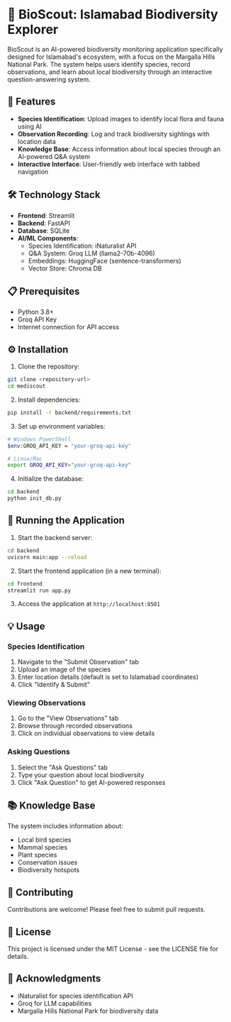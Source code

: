 # 🦋 BioScout: Islamabad Biodiversity Explorer

BioScout is an AI-powered biodiversity monitoring application specifically designed for Islamabad's ecosystem, with a focus on the Margalla Hills National Park. The system helps users identify species, record observations, and learn about local biodiversity through an interactive question-answering system.

## 🌟 Features

- **Species Identification**: Upload images to identify local flora and fauna using AI
- **Observation Recording**: Log and track biodiversity sightings with location data
- **Knowledge Base**: Access information about local species through an AI-powered Q&A system
- **Interactive Interface**: User-friendly web interface with tabbed navigation

## 🛠️ Technology Stack

- **Frontend**: Streamlit
- **Backend**: FastAPI
- **Database**: SQLite
- **AI/ML Components**:
  - Species Identification: iNaturalist API
  - Q&A System: Groq LLM (llama2-70b-4096)
  - Embeddings: HuggingFace (sentence-transformers)
  - Vector Store: Chroma DB

## 📋 Prerequisites

- Python 3.8+
- Groq API Key
- Internet connection for API access

## ⚙️ Installation

1. Clone the repository:
```bash
git clone <repository-url>
cd mediscout
```

2. Install dependencies:
```bash
pip install -r backend/requirements.txt
```

3. Set up environment variables:
```bash
# Windows PowerShell
$env:GROQ_API_KEY = "your-groq-api-key"

# Linux/Mac
export GROQ_API_KEY="your-groq-api-key"
```

4. Initialize the database:
```bash
cd backend
python init_db.py
```

## 🚀 Running the Application

1. Start the backend server:
```bash
cd backend
uvicorn main:app --reload
```

2. Start the frontend application (in a new terminal):
```bash
cd frontend
streamlit run app.py
```

3. Access the application at `http://localhost:8501`

## 💡 Usage

### Species Identification
1. Navigate to the "Submit Observation" tab
2. Upload an image of the species
3. Enter location details (default is set to Islamabad coordinates)
4. Click "Identify & Submit"

### Viewing Observations
1. Go to the "View Observations" tab
2. Browse through recorded observations
3. Click on individual observations to view details

### Asking Questions
1. Select the "Ask Questions" tab
2. Type your question about local biodiversity
3. Click "Ask Question" to get AI-powered responses

## 📚 Knowledge Base

The system includes information about:
- Local bird species
- Mammal species
- Plant species
- Conservation issues
- Biodiversity hotspots

## 🤝 Contributing

Contributions are welcome! Please feel free to submit pull requests.

## 📄 License

This project is licensed under the MIT License - see the LICENSE file for details.

## 🙏 Acknowledgments

- iNaturalist for species identification API
- Groq for LLM capabilities
- Margalla Hills National Park for biodiversity data 